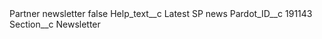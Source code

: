 <?xml version="1.0" encoding="UTF-8"?>
<CustomMetadata xmlns="http://soap.sforce.com/2006/04/metadata" xmlns:xsi="http://www.w3.org/2001/XMLSchema-instance" xmlns:xsd="http://www.w3.org/2001/XMLSchema">
    <label>Partner newsletter</label>
    <protected>false</protected>
    <values>
        <field>Help_text__c</field>
        <value xsi:type="xsd:string">Latest SP news</value>
    </values>
    <values>
        <field>Pardot_ID__c</field>
        <value xsi:type="xsd:string">191143</value>
    </values>
    <values>
        <field>Section__c</field>
        <value xsi:type="xsd:string">Newsletter</value>
    </values>
</CustomMetadata>
